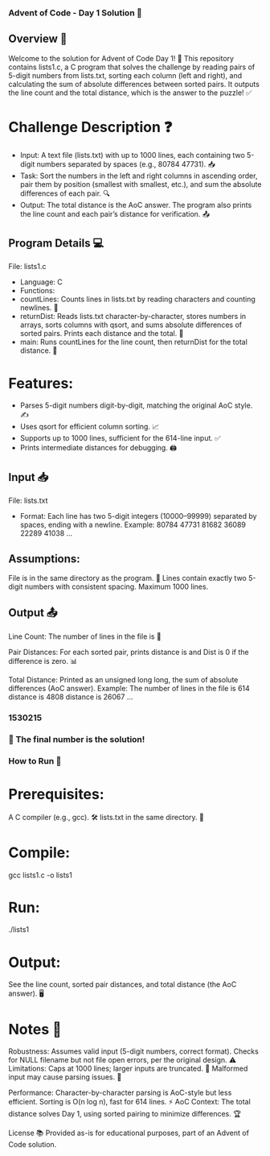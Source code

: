 ### Advent of Code - Day 1 Solution 🎄

## Overview 📜
Welcome to the solution for Advent of Code Day 1! 🎅 This repository contains lists1.c, a C program that solves the challenge by reading pairs of 5-digit numbers from lists.txt, sorting each column (left and right), and calculating the sum of absolute differences between sorted pairs. It outputs the line count and the total distance, which is the answer to the puzzle! ✅
# Challenge Description ❓

* Input: A text file (lists.txt) with up to 1000 lines, each containing two 5-digit numbers separated by spaces (e.g., 80784 47731). 📥
* Task: Sort the numbers in the left and right columns in ascending order, pair them by position (smallest with smallest, etc.), and sum the absolute differences of each pair. 🔍
* Output: The total distance is the AoC answer. The program also prints the line count and each pair’s distance for verification. 📤

## Program Details 💻

File: lists1.c
* Language: C
* Functions:
* countLines: Counts lines in lists.txt by reading characters and counting newlines. 📏
* returnDist: Reads lists.txt character-by-character, stores numbers in arrays, sorts columns with qsort, and sums absolute differences of sorted pairs. Prints each distance and the total. 🧮
* main: Runs countLines for the line count, then returnDist for the total distance. 🚀


# Features:
* Parses 5-digit numbers digit-by-digit, matching the original AoC style. ✍️
* Uses qsort for efficient column sorting. 📈
* Supports up to 1000 lines, sufficient for the 614-line input. ✅
* Prints intermediate distances for debugging. 🖨️



## Input 📥

File: lists.txt

* Format: Each line has two 5-digit integers (10000–99999) separated by spaces, ending with a newline. Example:
80784 47731
81682 36089
22289 41038
...


## Assumptions:

File is in the same directory as the program. 📂
Lines contain exactly two 5-digit numbers with consistent spacing.
Maximum 1000 lines.



## Output 📤

Line Count: The number of lines in the file is <count> 🎯

Pair Distances: For each sorted pair, prints distance is <dist> and Dist is 0 if the difference is zero. 📊

Total Distance: Printed as an unsigned long long, the sum of absolute differences (AoC answer). Example:
The number of lines in the file is 614
distance is 4808
distance is 26067
...
### 1530215

### 🎉 The final number is the solution!


### How to Run 🚀

# Prerequisites:

A C compiler (e.g., gcc). 🛠️
lists.txt in the same directory. 📂


# Compile:
gcc lists1.c -o lists1


# Run:
./lists1


# Output:

See the line count, sorted pair distances, and total distance (the AoC answer). 🖥️



# Notes 📝

Robustness: Assumes valid input (5-digit numbers, correct format). Checks for NULL filename but not file open errors, per the original design. ⚠️
Limitations:
Caps at 1000 lines; larger inputs are truncated. 📏
Malformed input may cause parsing issues. 🚫


Performance: Character-by-character parsing is AoC-style but less efficient. Sorting is O(n log n), fast for 614 lines. ⚡
AoC Context: The total distance solves Day 1, using sorted pairing to minimize differences. 🏆

License 📚
Provided as-is for educational purposes, part of an Advent of Code solution.
